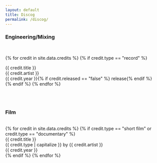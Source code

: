 ```yaml
---
layout: default
title: Discog
permalink: /discog/
---
```


### Engineering/Mixing 

<br>

{% for credit in site.data.credits %}
  {% if credit.type == "record" %}
<div class="row">
  <div class="col-5"> 
   <span class="credit-title">{{ credit.title }}</span> 
  </div>
  <div class="col-4"> 
   <span class="credit-artist">{{ credit.artist }}</span>
  </div>
  <div class="col-3"> 
   <span class="credit-year">{{ credit.year }}</span>{% if credit.released == "false" %}<span> release</span>{% endif %}
  </div>
</div>
{% endif %}
{% endfor %}

<br><br> 

<div class="row">
  <div class="col">
   <h3>Film</h3>
  </div>
</div>

<br> 

<div class="row">
{% for credit in site.data.credits %}
  {% if credit.type == "short film" or credit.type == "documentary" %}
  <div class="col-5"> 
   <span class="credit-title">{{ credit.title }}</span>
  </div>
  <div class="col-4"> 
   <span class="credit-type">{{ credit.type | capitalize }}</span> by <span class="credit-artist">{{ credit.artist }}</span>
  </div>
  <div class="col-3"> 
   <span class="credit-year">{{ credit.year }}</span>
  </div>
  {% endif %}
{% endfor %}
</div>
